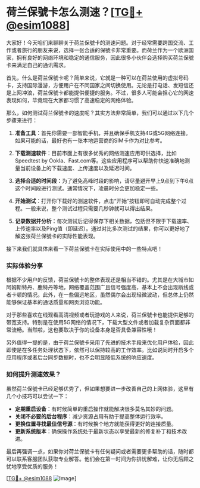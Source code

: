 # 荷兰保號卡怎么测速？[[TG💪+ @esim1088](https://t.me/s/esim1088)]

大家好！今天咱们来聊聊关于荷兰保號卡的测速问题。对于经常需要跨国交流、工作或者旅行的朋友来说，选择一张合适的保號卡非常重要。而荷兰作为一个欧洲国家，拥有良好的网络环境和稳定的通信服务，因此很多小伙伴会选择购买荷兰保號卡来满足自己的通讯需求。

首先，什么是荷兰保號卡呢？简单来说，它就是一种可以在荷兰使用的虚拟号码卡，支持国际漫游，方便用户在不同国家之间切换使用。无论是打电话、发短信还是上网冲浪，荷兰保號卡都能提供便捷的服务。不过，很多人可能会担心它的网速表现如何，毕竟现在大家都习惯了高速稳定的网络体验。

那么，如何测试荷兰保號卡的速度呢？其实方法非常简单，我们可以通过以下几个步骤来进行：

1. **准备工具**：首先你需要一部智能手机，并且确保手机支持4G或5G网络连接。如果可能的话，最好也有一张本地运营商的SIM卡作为对比参考。

2. **下载测速软件**：目前市面上有很多优秀的网络测速应用可供选择，比如Speedtest by Ookla、Fast.com等。这些应用程序可以帮助你快速准确地测量当前设备上的下载速度、上传速度以及延迟时间。

3. **选择合适的时间段**：为了避免高峰时段的影响，请尽量避开早上9点到下午6点这个时间段进行测试。通常情况下，凌晨时分会更加稳定一些。

4. **开始测试**：打开你下载好的测速软件，点击“开始”按钮即可自动完成整个过程。一般来说，整个测试过程只需要几秒钟就可以得出结果。

5. **记录数据并分析**：每次测试后记得保存下相关数据，包括但不限于下载速率、上传速率以及Ping值（即延迟）。通过对比多次测试的结果，你可以更好地了解这张荷兰保號卡的实际性能表现。

接下来我们就具体来看一下荷兰保號卡在实际使用中的一些特点吧！

### 实际体验分享

根据不少用户的反馈，荷兰保號卡的整体表现还是相当不错的。尤其是在大城市如阿姆斯特丹、鹿特丹等地，网络覆盖范围广且信号强度高，基本上不会出现断线或者卡顿的情况。此外，在一些偏远地区，虽然偶尔会出现轻微波动，但总体上仍然能够保证基本的通话质量和网页浏览功能。

对于那些喜欢在线观看高清视频或者玩游戏的人来说，荷兰保號卡也能提供足够的带宽支持。特别是在使用5G网络的情况下，下载大型文件或者加载复杂页面都非常流畅。当然啦，这也要取决于你的设备本身是否具备兼容性哦！

另外值得一提的是，由于荷兰保號卡采用了先进的技术手段来优化用户体验，因此即使是在多任务处理状态下，依然可以保持较高的工作效率。比如说同时开启多个应用程序或者后台同步数据时，也不会明显降低系统的响应速度。

### 如何提升测速效果？

虽然荷兰保號卡已经足够优秀了，但如果想要进一步改善自己的上网体验，这里有几个小技巧可以尝试一下：

- **定期重启设备**：有时候简单的重启操作就能解决很多莫名其妙的问题。
- **关闭不必要的后台程序**：减少资源占用有助于提高整体运行效率。
- **更换位置寻找最佳信号源**：有时候换个地方就能获得更好的连接质量。
- **更新系统版本**：确保操作系统处于最新状态以享受最新的修复补丁和技术改进。

最后再强调一点，如果你对荷兰保號卡有任何疑问或者需要更多帮助的话，随时都可以联系客服团队获取专业解答。他们会在第一时间为你排忧解难，让你无后顾之忧地享受优质的服务！

[[TG💪+ @esim1088](https://t.me/s/esim1088) ![Image](https://i.postimg.cc/4NQfJmqS/Snipaste-2025-05-13-00-14-12.png)]